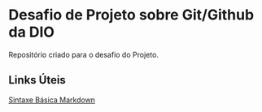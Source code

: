 # Desafio de Projeto sobre Git/Github da DIO
Repositório criado para o desafio do Projeto.

## Links Úteis
[Sintaxe Básica Markdown](https://www.markdownguide.org/basic-syntax/)
